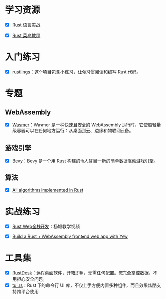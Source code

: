 # 学习资源
- [x] [Rust 语言实战](https://zh.practice.rs/why-exercise.html)
- [x] [Rust 菜鸟教程](https://www.runoob.com/rust/rust-tutorial.html)


# 入门练习
- [x] [rustlings](https://github.com/rust-lang/rustlings)：这个项目包含小练习，让你习惯阅读和编写 Rust 代码。

# 专题
## WebAssembly
- [x] [Wasmer](https://github.com/wasmerio/wasmer)：Wasmer 是一种快速且安全的 WebAssembly 运行时，它使超轻量级容器可以在任何地方运行：从桌面到云、边缘和物联网设备。
## 游戏引擎
- [x] [Bevy](https://github.com/bevyengine/bevy)：Bevy 是一个用 Rust 构建的令人耳目一新的简单数据驱动游戏引擎。
## 算法
- [x] [All algorithms implemented in Rust](https://github.com/TheAlgorithms/Rust)


# 实战练习
- [x] [Rust Web全栈开发](https://www.bilibili.com/video/BV1RP4y1G7KF/?p=1&spm_id_from=pageDriver)：杨旭教学视频
- [x] [Build a Rust + WebAssembly frontend web app with Yew](https://blog.logrocket.com/rust-webassembly-frontend-web-app-yew/)


# 工具集
- [x] [RustDesk](https://github.com/rustdesk/rustdesk/blob/master/docs/README-ZH.md)：远程桌面软件，开箱即用，无需任何配置。您完全掌控数据，不用担心安全问题。
- [x] [tui.rs](https://github.com/fdehau/tui-rs)：Rust 下的命令行 UI 库，不仅上手方便内置多种组件，而且效果炫酷支持跨平台使用
